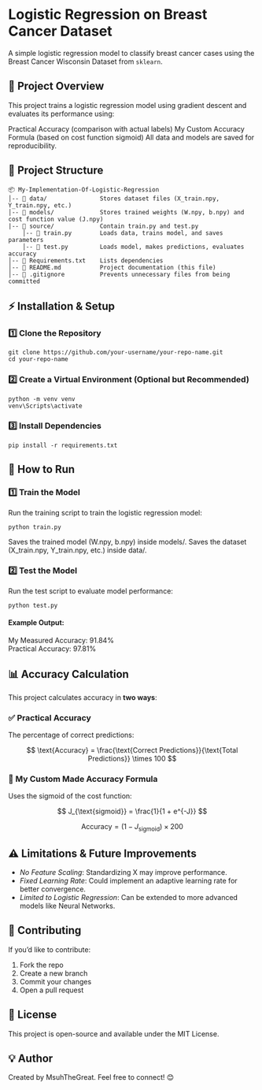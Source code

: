 # Logistic Regression on Breast Cancer Dataset
A simple logistic regression model to classify breast cancer cases using the Breast Cancer Wisconsin Dataset from `sklearn`.

## 📌 Project Overview
This project trains a logistic regression model using gradient descent and evaluates its performance using:

Practical Accuracy (comparison with actual labels)
My Custom Accuracy Formula (based on cost function sigmoid)
All data and models are saved for reproducibility.

## 📂 Project Structure
```
📦 My-Implementation-Of-Logistic-Regression
│-- 📂 data/               Stores dataset files (X_train.npy, Y_train.npy, etc.)
│-- 📂 models/             Stores trained weights (W.npy, b.npy) and cost function value (J.npy)
|-- 📂 source/             Contain train.py and test.py
    │-- 📜 train.py        Loads data, trains model, and saves parameters
    │-- 📜 test.py         Loads model, makes predictions, evaluates accuracy
│-- 📜 Requirements.txt    Lists dependencies
│-- 📜 README.md           Project documentation (this file)
│-- 📜 .gitignore          Prevents unnecessary files from being committed
```
## ⚡ Installation & Setup
### 1️⃣ Clone the Repository
```
git clone https://github.com/your-username/your-repo-name.git
cd your-repo-name
```
### 2️⃣ Create a Virtual Environment (Optional but Recommended)
```
python -m venv venv
venv\Scripts\activate
```
### 3️⃣ Install Dependencies
```
pip install -r requirements.txt
```  
## 🚀 How to Run
### 1️⃣ Train the Model
Run the training script to train the logistic regression model:
```
python train.py
```
Saves the trained model (W.npy, b.npy) inside models/.
Saves the dataset (X_train.npy, Y_train.npy, etc.) inside data/.
### 2️⃣ Test the Model
Run the test script to evaluate model performance:
```
python test.py
```
#### Example Output:
My Measured Accuracy: 91.84%  
Practical Accuracy: 97.81%
## 📊 Accuracy Calculation
This project calculates accuracy in **two ways**:

### ✅ Practical Accuracy
The percentage of correct predictions:

$$
\text{Accuracy} = \frac{\text{Correct Predictions}}{\text{Total Predictions}} \times 100
$$

### 📐 My Custom Made Accuracy Formula
Uses the sigmoid of the cost function:

$$
J_{\text{sigmoid}} = \frac{1}{1 + e^{-J}}
$$

$$
\text{Accuracy} = (1 - J_{\text{sigmoid}}) \times 200
$$

## ⚠️ Limitations & Future Improvements
- *No Feature Scaling*: Standardizing X may improve performance.  
- *Fixed Learning Rate*: Could implement an adaptive learning rate for better convergence.  
- *Limited to Logistic Regression*: Can be extended to more advanced models like Neural Networks.
## 🤝 Contributing
If you’d like to contribute:

1. Fork the repo
2. Create a new branch
3. Commit your changes
4. Open a pull request
## 📜 License
This project is open-source and available under the MIT License.
## 💡 Author
Created by MsuhTheGreat. Feel free to connect! 😊